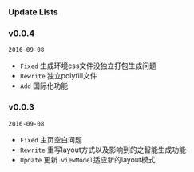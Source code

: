 ### Update Lists

### v0.0.4
`2016-09-08`
- `Fixed` 生成环境css文件没独立打包生成问题 
- `Rewrite` 独立polyfill文件 
- `Add` 国际化功能 

### v0.0.3
`2016-09-08`

- `Fixed` 主页空白问题 
- `Rewrite` 重写layout方式以及影响到的之智能生成功能 
- `Update` 更新`.viewModel`适应新的layout模式 
